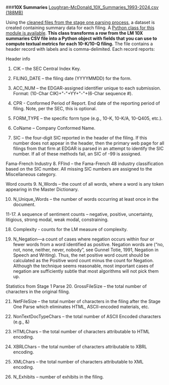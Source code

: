 ###**10X Summaries**
[Loughran-McDonald_10X_Summaries_1993-2024.csv (188MB)](https://drive.google.com/file/d/16XQDG15-wSdqZrHTnv8ooMtqA95f3ifH/view?usp=sharing)

Using the [cleaned files from the stage one parsing process](https://drive.google.com/drive/folders/1tZP9A0hrAj8ptNP3VE9weYZ3WDn9jHic?usp=sharing), a dataset is created containing summary data for each filing. A [Python class for this module is available](https://drive.google.com/file/d/1qTRr7-Zfr9kORK2fLs6qUgEAOIGnEnzR/view?usp=sharing). **This class transforms a row from the LM 10X summaries CSV file into a Python object with fields that you can use to compute textual metrics for each 10-K/10-Q filing.**
The file contains a header record with labels and is comma-delimited. Each record reports:

Header info
1. CIK – the SEC Central Index Key.

2. FILING_DATE – the filing date (YYYYMMDD) for the form.

3. ACC_NUM – the EDGAR-assigned identifier unique to each submission. Format: (10-Char CIK)+"-"+YY+"-"+(6-Char sequence #).

4. CPR - Conformed Period of Report. End date of the reporting period of filing. Note, per the SEC, this is optional.

5. FORM_TYPE – the specific form type (e.g., 10-K, 10-K/A, 10-Q405, etc.).

6. CoName – Company Conformed Name.

7. SIC – the four-digit SIC reported in the header of the filing. If this number does not appear in the header, then the primary web page for all filings from that firm at EDGAR is parsed in an attempt to identify the SIC number. If all of these methods fail, an SIC of -99 is assigned.

Fama-French Industry
8. FFInd – the Fama-French 48 industry classification based on the SIC number. All missing SIC numbers are assigned to the Miscellaneous category.

Word counts
9. N_Words – the count of all words, where a word is any token appearing in the Master Dictionary.

10. N_Unique_Words  – the number of words occurring at least once in the document.

11-17. A sequence of sentiment counts – negative, positive, uncertainty, litigious, strong modal, weak modal, constraining.

18. Complexity - counts for the LM measure of complexity.

19. N_Negation—a count of cases where negation occurs within four or fewer words from a word identified as positive. Negation words are (“no, not, none, neither, never, nobody”, see Gunnel Totie, 1991, Negation in Speech and Writing). Thus, the net positive word count should be calculated as the Positive word count minus the count for Negation. Although the technique seems reasonable, most important cases of negation are sufficiently subtle that most algorithms will not pick them up.

Statistics from Stage 1 Parse
20. GrossFileSize – the total number of characters in the original filing.

21. NetFileSize – the total number of characters in the filing after the Stage One Parse which eliminates HTML, ASCII-encoded materials, etc.

22. NonTextDocTypeChars – the total number of ASCII Encoded characters (e.g., &amp;)

23. HTMLChars – the total number of characters attributable to HTML encoding.

24. XBRLChars – the total number of characters attributable to XBRL encoding.

25. XMLChars – the total number of characters attributable to XML encoding.

26. N_Exhibits – number of exhibits in the filing.